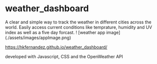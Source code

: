 # weather_dashboard
A clear and simple way to track the weather in different cities across the world. Easily access current conditions like temprature, humidity and UV index as well as a five day forcast.
! [weather app image] (./assets/images/appImage.png)

https://hkfernandez.github.io/weather_dashboard/

developed with Javascript, CSS and the OpenWeather API
